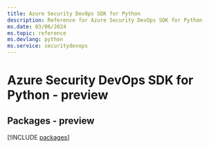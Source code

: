 ```yaml
---
title: Azure Security DevOps SDK for Python
description: Reference for Azure Security DevOps SDK for Python
ms.date: 03/06/2024
ms.topic: reference
ms.devlang: python
ms.service: securitydevops
---
```

# Azure Security DevOps SDK for Python - preview
## Packages - preview
[!INCLUDE [packages](security-devops-index.md)]